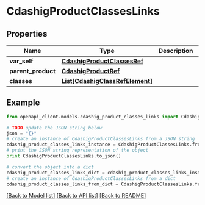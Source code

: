 # CdashigProductClassesLinks


## Properties
Name | Type | Description | Notes
------------ | ------------- | ------------- | -------------
**var_self** | [**CdashigProductClassesRef**](CdashigProductClassesRef.md) |  | [optional] 
**parent_product** | [**CdashigProductRef**](CdashigProductRef.md) |  | [optional] 
**classes** | [**List[CdashigClassRefElement]**](CdashigClassRefElement.md) |  | [optional] 

## Example

```python
from openapi_client.models.cdashig_product_classes_links import CdashigProductClassesLinks

# TODO update the JSON string below
json = "{}"
# create an instance of CdashigProductClassesLinks from a JSON string
cdashig_product_classes_links_instance = CdashigProductClassesLinks.from_json(json)
# print the JSON string representation of the object
print CdashigProductClassesLinks.to_json()

# convert the object into a dict
cdashig_product_classes_links_dict = cdashig_product_classes_links_instance.to_dict()
# create an instance of CdashigProductClassesLinks from a dict
cdashig_product_classes_links_from_dict = CdashigProductClassesLinks.from_dict(cdashig_product_classes_links_dict)
```
[[Back to Model list]](../README.md#documentation-for-models) [[Back to API list]](../README.md#documentation-for-api-endpoints) [[Back to README]](../README.md)



